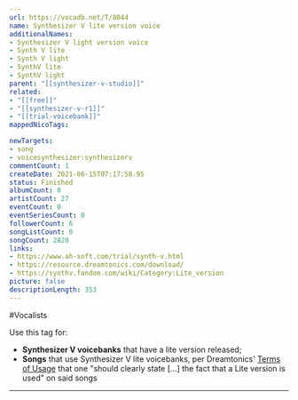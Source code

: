 ```yaml
---
url: https://vocadb.net/T/8044
name: Synthesizer V lite version voice
additionalNames: 
- Synthesizer V light version voice
- Synth V lite
- Synth V light
- SynthV lite
- SynthV light
parent: "[[synthesizer-v-studio]]"
related:
- "[[free]]"
- "[[synthesizer-v-r1]]"
- "[[trial-voicebank]]"
mappedNicoTags:

newTargets:
- song
- voicesynthesizer:synthesizerv
commentCount: 1
createDate: 2021-06-15T07:17:58.95
status: Finished
albumCount: 0
artistCount: 27
eventCount: 0
eventSeriesCount: 0
followerCount: 6
songListCount: 0
songCount: 2820
links: 
- https://www.ah-soft.com/trial/synth-v.html
- https://resource.dreamtonics.com/download/
- https://synthv.fandom.com/wiki/Category:Lite_version
picture: false
descriptionLength: 353
---
```


#Vocalists

Use this tag for:
- **Synthesizer V voicebanks** that have a lite version released;
- **Songs** that use Synthesizer V lite voicebanks, per Dreamtonics' [Terms of Usage](https://resource.dreamtonics.com/download/English/Voice%20Databases/Lite%20Voice%20Databases/) that one "should clearly state [...] the fact that a Lite version is used" on said songs

---

